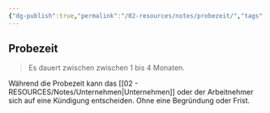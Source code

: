 ```yaml
---
{"dg-publish":true,"permalink":"/02-resources/notes/probezeit/","tags":["wk/berufsausbildungsvertrag"],"noteIcon":"","updated":"2025-08-26T16:37:59.439+02:00"}
---
```


## Probezeit 
> Es dauert zwischen zwischen 1 bis 4 Monaten.

Während die Probezeit kann das [[02 - RESOURCES/Notes/Unternehmen\|Unternehmen]] oder der Arbeitnehmer sich auf eine Kündigung entscheiden. Ohne eine Begründung oder Frist.

